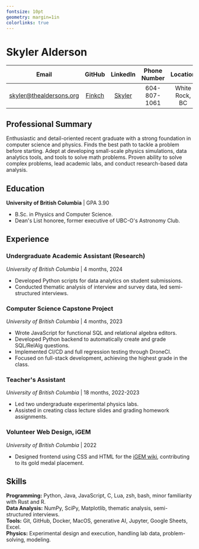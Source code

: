 ```yaml
---
fontsize: 10pt
geometry: margin=1in
colorlinks: true
---
```



# Skyler Alderson

| Email                                                     | GitHub                              | LinkedIn                                                         | Phone Number       | Location
|:---------------------------:                              | :----------:                        | :------------:                                                   | :----------------: | :------------------:
| [skyler@thealdersons.org](mailto:skyler@thealdersons.org) | [Finkch](https://github.com/Finkch) | [Skyler](https://www.linkedin.com/in/skyler-alderson-b91a2a30b/) | 604-807-1061       | White Rock, BC


## Professional Summary

Enthusiastic and detail-oriented recent graduate with a strong foundation in computer science and physics. Finds the best path to tackle a problem before starting. Adept at developing small-scale physics simulations, data analytics tools, and tools to solve math problems. Proven ability to solve complex problems, lead academic labs, and conduct research-based data analysis.


## Education

**University of British Columbia** | GPA 3.90  

- B.Sc. in Physics and Computer Science.
- Dean's List honoree, former executive of UBC-O's Astronomy Club.


## Experience

### Undergraduate Academic Assistant (Research)
*University of British Columbia* | 4 months, 2024  

* Developed Python scripts for data analytics on student submissions.
* Conducted thematic analysis of interview and survey data, led semi-structured interviews.  


### Computer Science Capstone Project
*University of British Columbia* | 4 months, 2023  

* Wrote JavaScript for functional SQL and relational algebra editors.
* Developed Python backend to automatically create and grade SQL/RelAlg questions.
* Implemented CI/CD and full regression testing through DroneCI.
* Focused on full-stack development, achieving the highest grade in the class.  


### Teacher's Assistant
*University of British Columbia* | 18 months, 2022-2023  

* Led two undergraduate experimental physics labs.
* Assisted in creating class lecture slides and grading homework assignments.  


### Volunteer Web Design, iGEM
*University of British Columbia* | 2022  

* Designed frontend using CSS and HTML for the [iGEM wiki](https://2022.igem.wiki/ubc-okanagan/), contributing to its gold medal placement.  


## Skills

**Programming:** Python, Java, JavaScript, C, Lua, zsh, bash, minor familiarity with Rust and R.  
**Data Analysis:** NumPy, SciPy, Matplotlib, thematic analysis, semi-structured interviews.  
**Tools:** Git, GitHub, Docker, MacOS, generative AI, Jupyter, Google Sheets, Excel.  
**Physics:** Experimental design and execution, handling lab data, problem-solving, modeling.
